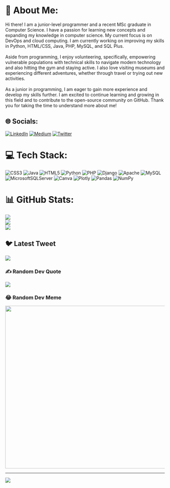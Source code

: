 # 💫 About Me:
Hi there! I am a junior-level programmer and a recent MSc graduate in Computer Science. I have a passion for learning new concepts and expanding my knowledge in computer science. My current focus is on DevOps and cloud computing. I am currently working on improving my skills in Python, HTML/CSS, Java, PHP, MySQL, and SQL Plus.<br><br>Aside from programming, I enjoy volunteering, specifically, empowering vulnerable populations with technical skills to navigate modern technology and also hitting the gym and staying active. I also love visiting museums and experiencing different adventures, whether through travel or trying out new activities.<br><br>As a junior in programming, I am eager to gain more experience and develop my skills further. I am excited to continue learning and growing in this field and to contribute to the open-source community on GitHub. Thank you for taking the time to understand more about me!


## 🌐 Socials:
[![LinkedIn](https://img.shields.io/badge/LinkedIn-%230077B5.svg?logo=linkedin&logoColor=white)](https://linkedin.com/in/www.linkedin.com/in/chimaughabugo) [![Medium](https://img.shields.io/badge/Medium-12100E?logo=medium&logoColor=white)](https://medium.com/@https://medium.com/@chimaughabugo4) [![Twitter](https://img.shields.io/badge/Twitter-%231DA1F2.svg?logo=Twitter&logoColor=white)](https://twitter.com/chinsky_chima) 

# 💻 Tech Stack:
![CSS3](https://img.shields.io/badge/css3-%231572B6.svg?style=for-the-badge&logo=css3&logoColor=white) ![Java](https://img.shields.io/badge/java-%23ED8B00.svg?style=for-the-badge&logo=java&logoColor=white) ![HTML5](https://img.shields.io/badge/html5-%23E34F26.svg?style=for-the-badge&logo=html5&logoColor=white) ![Python](https://img.shields.io/badge/python-3670A0?style=for-the-badge&logo=python&logoColor=ffdd54) ![PHP](https://img.shields.io/badge/php-%23777BB4.svg?style=for-the-badge&logo=php&logoColor=white) ![Django](https://img.shields.io/badge/django-%23092E20.svg?style=for-the-badge&logo=django&logoColor=white) ![Apache](https://img.shields.io/badge/apache-%23D42029.svg?style=for-the-badge&logo=apache&logoColor=white) ![MySQL](https://img.shields.io/badge/mysql-%2300f.svg?style=for-the-badge&logo=mysql&logoColor=white) ![MicrosoftSQLServer](https://img.shields.io/badge/Microsoft%20SQL%20Sever-CC2927?style=for-the-badge&logo=microsoft%20sql%20server&logoColor=white) ![Canva](https://img.shields.io/badge/Canva-%2300C4CC.svg?style=for-the-badge&logo=Canva&logoColor=white) ![Plotly](https://img.shields.io/badge/Plotly-%233F4F75.svg?style=for-the-badge&logo=plotly&logoColor=white) ![Pandas](https://img.shields.io/badge/pandas-%23150458.svg?style=for-the-badge&logo=pandas&logoColor=white) ![NumPy](https://img.shields.io/badge/numpy-%23013243.svg?style=for-the-badge&logo=numpy&logoColor=white)
# 📊 GitHub Stats:
![](https://github-readme-stats.vercel.app/api?username=chimaughabugo&theme=dark&hide_border=false&include_all_commits=true&count_private=true)<br/>
![](https://github-readme-streak-stats.herokuapp.com/?user=chimaughabugo&theme=dark&hide_border=false)<br/>
![](https://github-readme-stats.vercel.app/api/top-langs/?username=chimaughabugo&theme=dark&hide_border=false&include_all_commits=true&count_private=true&layout=compact)

## 🐦 Latest Tweet
[![](https://gtce.itsvg.in/api?username=chinsky_chima)](https://github.com/VishwaGauravIn/github-twitter-card-embed)

### ✍️ Random Dev Quote
![](https://quotes-github-readme.vercel.app/api?type=horizontal&theme=radical)

### 😂 Random Dev Meme
<img src="https://rm.up.railway.app/" width="512px"/>

---
[![](https://visitcount.itsvg.in/api?id=chimaughabugo&icon=2&color=0)](https://visitcount.itsvg.in)

<!-- Proudly created with GPRM ( https://gprm.itsvg.in ) -->
